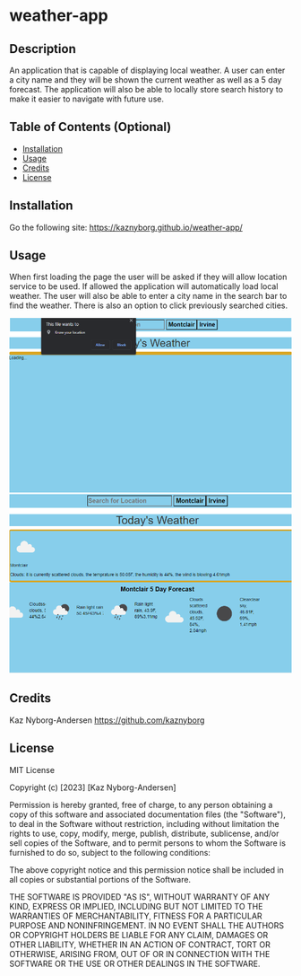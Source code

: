 # weather-app

## Description

An application that is capable of displaying local weather. A user can enter a city name and they will be shown the current weather as well as a 5 day forecast. The application will also be able to locally store search history to make it easier to navigate with future use. 

## Table of Contents (Optional)

- [Installation](#installation)
- [Usage](#usage)
- [Credits](#credits)
- [License](#license)

## Installation

Go the following site: https://kaznyborg.github.io/weather-app/ 

## Usage

When first loading the page the user will be asked if they will allow location service to be used. If allowed the application will automatically load local weather. The user will also be able to enter a city name in the search bar to find the weather. There is also an option to click previously searched cities.


![loadScreen](/Assets/images/loadScreen.png)
![weatherDashboard](/Assets/images/dashboard.png)

## Credits

Kaz Nyborg-Andersen https://github.com/kaznyborg 

## License

MIT License

Copyright (c) [2023] [Kaz Nyborg-Andersen]

Permission is hereby granted, free of charge, to any person obtaining a copy
of this software and associated documentation files (the "Software"), to deal
in the Software without restriction, including without limitation the rights
to use, copy, modify, merge, publish, distribute, sublicense, and/or sell
copies of the Software, and to permit persons to whom the Software is
furnished to do so, subject to the following conditions:

The above copyright notice and this permission notice shall be included in all
copies or substantial portions of the Software.

THE SOFTWARE IS PROVIDED "AS IS", WITHOUT WARRANTY OF ANY KIND, EXPRESS OR
IMPLIED, INCLUDING BUT NOT LIMITED TO THE WARRANTIES OF MERCHANTABILITY,
FITNESS FOR A PARTICULAR PURPOSE AND NONINFRINGEMENT. IN NO EVENT SHALL THE
AUTHORS OR COPYRIGHT HOLDERS BE LIABLE FOR ANY CLAIM, DAMAGES OR OTHER
LIABILITY, WHETHER IN AN ACTION OF CONTRACT, TORT OR OTHERWISE, ARISING FROM,
OUT OF OR IN CONNECTION WITH THE SOFTWARE OR THE USE OR OTHER DEALINGS IN THE
SOFTWARE.